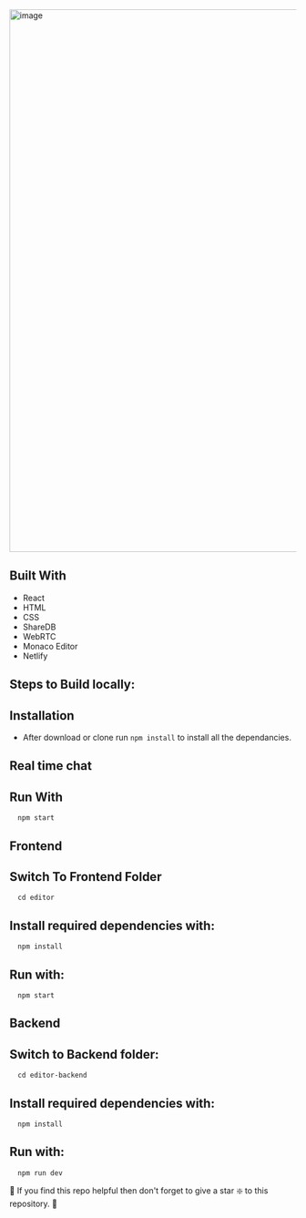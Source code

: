 

<img width="953" alt="image" src="https://github.com/swagatsrichandan/Real-Time-Code-Editor/assets/100923591/5aa653ee-d300-4146-8757-b60336c27464">






## Built With
 - React
 - HTML
 - CSS
 - ShareDB
 - WebRTC
 - Monaco Editor
 - Netlify

## Steps to Build locally:
## Installation 
 - After download or clone run `npm install` to install all the dependancies.
## Real time chat 
  ##  Run With
      npm start
## Frontend
  ## Switch To Frontend Folder
      cd editor
  ## Install required dependencies with:
      npm install
  ## Run with:
      npm start

## Backend
  ## Switch to Backend folder:
      cd editor-backend
  ## Install required dependencies with:
      npm install
  ## Run with:
      npm run dev



🙏 If you find this repo helpful then don't forget to give a star ❇️ to this repository. 🙂
